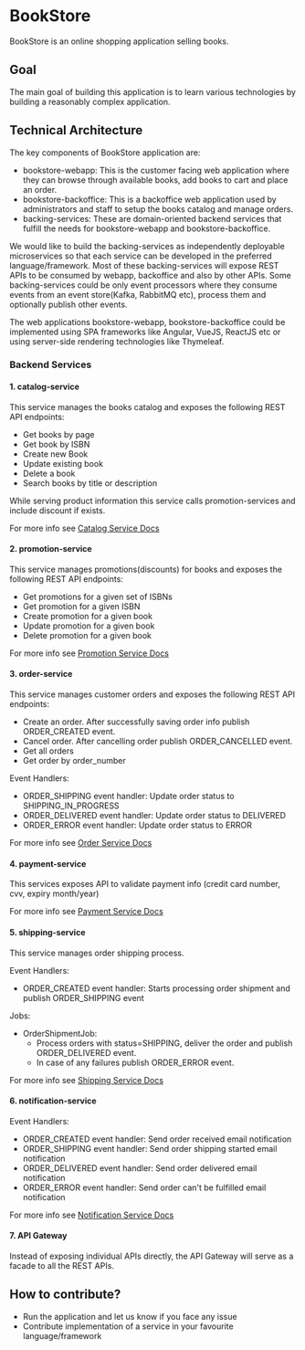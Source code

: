 # BookStore
BookStore is an online shopping application selling books.

## Goal
The main goal of building this application is to learn various technologies by building a reasonably complex application.

## Technical Architecture
The key components of BookStore application are:
* bookstore-webapp: This is the customer facing web application where they can browse through available books, add books to cart and place an order.
* bookstore-backoffice: This is a backoffice web application used by administrators and staff to setup the books catalog and manage orders.
* backing-services: These are domain-oriented backend services that fulfill the needs for bookstore-webapp and bookstore-backoffice.

We would like to build the backing-services as independently deployable microservices so that each service can be developed in the preferred language/framework.
Most of these backing-services will expose REST APIs to be consumed by webapp, backoffice and also by other APIs. 
Some backing-services could be only event processors where they consume events from an event store(Kafka, RabbitMQ etc), process them and optionally publish other events.

The web applications bookstore-webapp, bookstore-backoffice could be implemented using SPA frameworks like Angular, VueJS, ReactJS etc 
or using server-side rendering technologies like Thymeleaf.

### Backend Services

#### 1. catalog-service
This service manages the books catalog and exposes the following REST API endpoints:
* Get books by page
* Get book by ISBN
* Create new Book
* Update existing book
* Delete a book
* Search books by title or description

While serving product information this service calls promotion-services and include discount if exists.

For more info see [Catalog Service Docs](catalog-service.md)

#### 2. promotion-service
This service manages promotions(discounts) for books and exposes the following REST API endpoints:
* Get promotions for a given set of ISBNs
* Get promotion for a given ISBN
* Create promotion for a given book
* Update promotion for a given book
* Delete promotion for a given book

For more info see [Promotion Service Docs](promotion-service.md)

#### 3. order-service
This service manages customer orders and exposes the following REST API endpoints:
* Create an order. After successfully saving order info publish ORDER_CREATED event.
* Cancel order. After cancelling order publish ORDER_CANCELLED event.
* Get all orders
* Get order by order_number

Event Handlers:
* ORDER_SHIPPING event handler: Update order status to SHIPPING_IN_PROGRESS
* ORDER_DELIVERED event handler: Update order status to DELIVERED
* ORDER_ERROR event handler: Update order status to ERROR

For more info see [Order Service Docs](order-service.md)

#### 4. payment-service
This services exposes API to validate payment info (credit card number, cvv, expiry month/year)

For more info see [Payment Service Docs](payment-service.md)

#### 5. shipping-service
This service manages order shipping process.

Event Handlers:
* ORDER_CREATED event handler: Starts processing order shipment and publish ORDER_SHIPPING event

Jobs:
* OrderShipmentJob:
  * Process orders with status=SHIPPING, deliver the order and publish ORDER_DELIVERED event. 
  * In case of any failures publish ORDER_ERROR event.

For more info see [Shipping Service Docs](shipping-service.md)

#### 6. notification-service
Event Handlers:
* ORDER_CREATED event handler: Send order received email notification
* ORDER_SHIPPING event handler: Send order shipping started email notification
* ORDER_DELIVERED event handler: Send order delivered email notification
* ORDER_ERROR event handler: Send order can't be fulfilled email notification

For more info see [Notification Service Docs](notification-service.md)

#### 7. API Gateway
Instead of exposing individual APIs directly, the API Gateway will serve as a facade to all the REST APIs.

## How to contribute?
* Run the application and let us know if you face any issue
* Contribute implementation of a service in your favourite language/framework